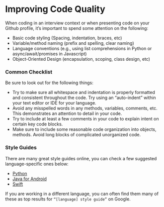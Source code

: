 # Improving Code Quality

When coding in an interview context or when presenting code on your Github profile, it’s important to spend some attention on the following:

* Basic code styling \(Spacing, indentation, braces, etc\)
* Variable/method naming \(prefix and spelling, clear naming\)
* Language conventions \(e.g., using list comprehensions in Python or async/await/promises in Javascript\)
* Object-Oriented Design \(encapsulation, scoping, class design, etc\)

### Common Checklist <a id="Common-Checklist"></a>

Be sure to look out for the following things:

* Try to make sure all whitespace and indentation is properly formatted and consistent throughout the code. Try using an “auto-indent” within your text editor or IDE for your language.
* Avoid any misspelled words in any methods, variables, comments, etc. This demonstrates an attention to detail in your code.
* Try to include at least a few comments in your code to explain intent on certain key code blocks.
* Make sure to include some reasonable code organization into objects, methods. Avoid long blocks of complicated unorganized code.

### Style Guides <a id="Style-Guides"></a>

There are many great style guides online, you can check a few suggested language-specific ones below:

* [Python](https://docs.python-guide.org/writing/style/)
* [Java for Android](https://medium.com/@aliesaassadi/android-java-style-guide-515d99d888a5)
* [Swift](https://github.com/raywenderlich/swift-style-guide)

If you are working in a different language, you can often find them many of these as top results for `“[language] style guide”` on Google.

